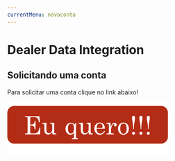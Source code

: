 ```yaml
---
currentMenu: novaconta
---
```


# Dealer Data Integration

## Solicitando uma conta

Para solicitar uma conta clique no link abaixo!

[![Eu quero!](images/botao.png)](mailto:dss@sa.agcocorp.com)
